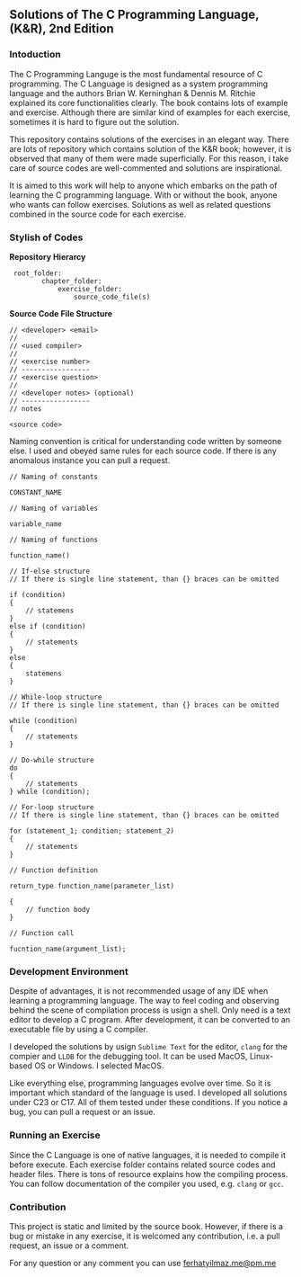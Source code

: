 ## Solutions of The C Programming Language, (K&R), 2nd Edition

### Intoduction

The C Programming Languge is the most fundamental resource of C programming. The C Language
is designed as a system programming language and the authors Brian W. Kerninghan & Dennis M. Ritchie explained its core functionalities clearly. The book contains lots of example and exercise. Although there are similar kind of examples for each exercise, sometimes it is hard to figure out the solution.

This repository contains solutions of the exercises in an elegant way. There are lots of repository which contains solution of the K&R book; however, it is observed that many of them were made superficially. For this reason, i take care of source codes are well-commented and solutions are inspirational.

It is aimed to this work will help to anyone which embarks on the path of learning the C programming language. With or without the book, anyone who wants can follow exercises. Solutions as well as related questions combined in the source code for each exercise.

### Stylish of Codes

**Repository Hierarcy**

```
 root_folder:
        chapter_folder:
            exercise_folder:
                source_code_file(s)
```

**Source Code File Structure**

```
// <developer> <email>
//
// <used compiler>
//
// <exercise number>
// -----------------
// <exercise question>
//
// <developer notes> (optional)
// -----------------
// notes

<source code>
```

Naming convention is critical for understanding code written by someone else. I used and obeyed same rules for each source code. If there is any anomalous instance you can pull a request.

```
// Naming of constants

CONSTANT_NAME
```

```
// Naming of variables

variable_name
```

```
// Naming of functions

function_name()
```

```
// If-else structure
// If there is single line statement, than {} braces can be omitted

if (condition)
{
    // statemens
}
else if (condition)
{
    // statements
}
else
{
    statemens
}
```

```
// While-loop structure
// If there is single line statement, than {} braces can be omitted

while (condition)
{
    // statements
}
```

```
// Do-while structure
do
{
    // statements
} while (condition);
```

```
// For-loop structure
// If there is single line statement, than {} braces can be omitted

for (statement_1; condition; statement_2)
{
    // statements
}
```

```
// Function definition

return_type function_name(parameter_list)

{
    // function body
}
```

```
// Function call

fucntion_name(argument_list);
```

### Development Environment

Despite of advantages, it is not recommended usage of any IDE when learning a programming language. The way to feel coding and observing behind the scene of compilation process is usign a shell. Only need is a text editor to develop a C program. After development, it can be converted to an executable file by using a C compiler.

I developed the solutions by usign `Sublime Text` for the editor, `clang` for the compier and `LLDB` for the debugging tool. It can be used MacOS, Linux-based OS or Windows. I selected MacOS.

Like everything else, programming languages evolve over time. So it is important which standard of the language is used. I developed all solutions under C23 or C17. All of them tested under these conditions. If you notice a bug, you can pull a request or an issue.

### Running an Exercise

Since the C Language is one of native languages, it is needed to compile it before execute. Each exercise folder contains related source codes and header files. There is tons of resource explains how the compiling process. You can follow documentation of the compiler you used, e.g. `clang` or `gcc`.

### Contribution

This project is static and limited by the source book. However, if there is a bug or mistake in any exercise, it is welcomed any contribution, i.e. a pull request, an issue or a comment.

For any question or any comment you can use [ferhatyilmaz.me@pm.me](mailto:ferhatyilmaz.me@pm.me)
